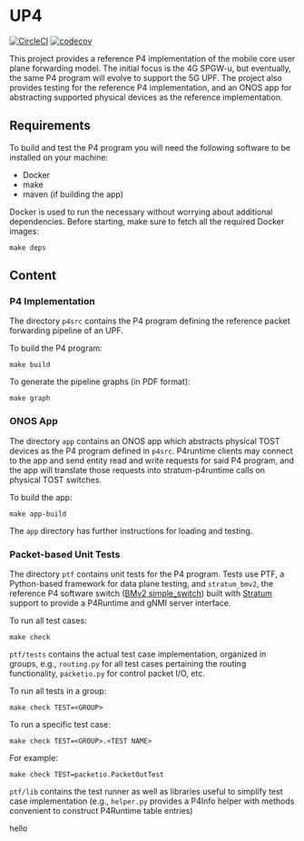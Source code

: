 <!--
SPDX-FileCopyrightText: 2020 Open Networking Foundation <info@opennetworking.org>
SPDX-License-Identifier: LicenseRef-ONF-Member-1.0
-->

# UP4

[![CircleCI](https://circleci.com/gh/omec-project/up4.svg?style=svg&circle-token=dd7ccddc58269dfdd22af69a892b6a4ee33b3474)](https://circleci.com/gh/omec-project/up4)
[![codecov](https://codecov.io/gh/omec-project/up4/branch/master/graph/badge.svg?token=ZJ1RZ6CFXK)](https://codecov.io/gh/omec-project/up4)

This project provides a reference P4 implementation of the mobile core user plane forwarding model. The initial focus is the 4G SPGW-u, but eventually, the same P4 program will evolve to support the 5G UPF.
The project also provides testing for the reference P4 implementation, and an ONOS app for abstracting supported physical devices as the reference implementation.


## Requirements

To build and test the P4 program you will need the following software to be
installed on your machine:

* Docker
* make
* maven (if building the app)

Docker is used to run the necessary without worrying about additional
dependencies. Before starting, make sure to fetch all the required Docker
images:

    make deps

## Content

### P4 Implementation

The directory `p4src` contains the P4 program defining the reference packet
forwarding pipeline of an UPF.

To build the P4 program:

    make build

To generate the pipeline graphs (in PDF format):

    make graph
    
### ONOS App

The directory `app` contains an ONOS app which abstracts physical TOST devices as the P4 program defined in `p4src`.
P4runtime clients may connect to the app and send entity read and write requests for said P4 program, and the app will translate those
requests into stratum-p4runtime calls on physical TOST switches.

To build the app:

    make app-build

The `app` directory has further instructions for loading and testing.

### Packet-based Unit Tests

The directory `ptf` contains unit tests for the P4 program. Tests use PTF, a
Python-based framework for data plane testing, and `stratum_bmv2`, the reference
P4 software switch ([BMv2 simple_switch][bmv2]) built with [Stratum][stratum]
support to provide a P4Runtime and gNMI server interface.

To run all test cases:

    make check

`ptf/tests` contains the actual test case implementation, organized in
groups, e.g., `routing.py` for all test cases pertaining the routing
functionality, `packetio.py` for control packet I/O, etc.

To run all tests in a group:

    make check TEST=<GROUP>

To run a specific test case:

    make check TEST=<GROUP>.<TEST NAME>

For example:

    make check TEST=packetio.PacketOutTest
  
`ptf/lib` contains the test runner as well as libraries useful to simplify
test case implementation (e.g., `helper.py` provides a P4Info helper with
methods convenient to construct P4Runtime table entries)


[bmv2]: https://github.com/p4lang/behavioral-model
[stratum]: https://github.com/stratum/stratum
hello
